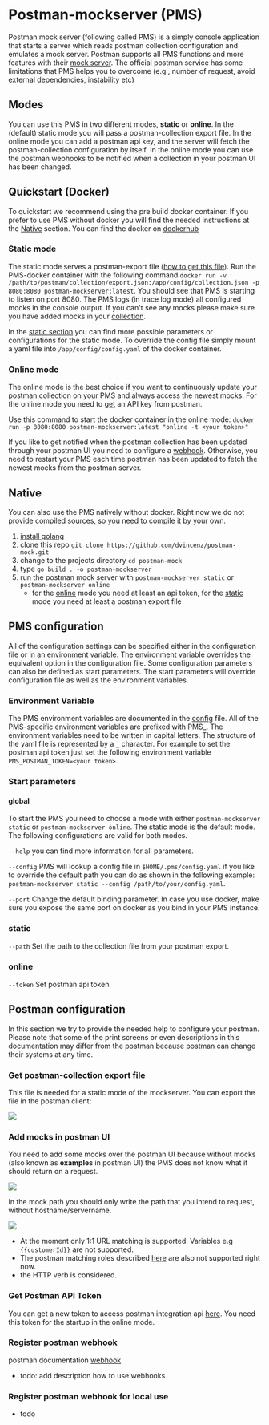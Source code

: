 # Postman-mockserver (PMS)
Postman mock server (following called PMS) is a simply console application that starts a server which reads postman collection 
configuration and emulates a mock server. Postman supports all PMS functions and more features with their 
[mock server](https://learning.postman.com/docs/designing-and-developing-your-api/mocking-data/setting-up-mock/).
The official postman service has some limitations that PMS helps you to overcome 
(e.g., number of request, avoid external dependencies, instability etc)

## Modes
You can use this PMS in two different modes, **static** or **online**. In the (default) static mode you will pass a
postman-collection export file. In the online mode you can add a postman api key, and the server will fetch the
postman-collection configuration by itself. In the online mode you can use the postman webhooks to be notified when a 
collection in your postman UI has been changed.


## Quickstart (Docker)
To quickstart we recommend using the pre build docker container. If you prefer to use PMS without docker you will
find the needed instructions at the [Native](#native) section. You can find the docker on 
[dockerhub](https://hub.docker.com/repository/docker/dumeni/postman-mockserver)

### Static mode
The static mode serves a postman-export file ([how to get this file](#get-postman-collection-export-file)). 
Run the PMS-docker container with the following command
```docker run -v /path/to/postman/collection/export.json:/app/config/collection.json -p 8080:8080 postman-mockserver:latest```.
You should see that PMS is starting to listen on port 8080. The PMS logs (in trace log mode)
all configured mocks in the console output. If you can't see any mocks please make sure you have 
added mocks in your [collection](#add-mocks-in-postman-ui).

In the [static section]() you can find more possible parameters or configurations for the static mode. To override the
config file simply mount a yaml file into `````/app/config/config.yaml````` of the docker container.

### Online mode
The online mode is the best choice if you want to continuously update your postman collection on your PMS 
and always access the newest mocks. For the online mode you need to [get](#get-postman-api-token) an API key from postman.

Use this command to start the docker container in the online mode: 
``````docker run -p 8080:8080 postman-mockserver:latest "online -t <your token>"``````

If you like to get notified when the postman collection has been updated through your postman UI you need to configure a 
[webhook](#register-postman-webhook). Otherwise, you need to restart your PMS each time postman has been updated 
to fetch the newest mocks from the postman server.

## Native ###
You can also use the PMS natively without docker. Right now we do not provide compiled sources, so you need
to compile it by your own.
1. [install golang](https://golang.org/doc/install)
2. clone this repo ```git clone https://github.com/dvincenz/postman-mock.git```
3. change to the projects directory ````cd postman-mock````
3. type ``` go build . -o postman-mockserver ```
4. run the postman mock server with ```postman-mockserver static``` or ```postman-mockserver online```
    - for the [online](#online) mode you need at least an api token, for the [static](#online) mode you need at least a postman export file



## PMS configuration
All of the configuration settings can be specified either in the configuration file 
or in an environment variable. The environment variable overrides the equivalent option in the configuration file.
Some configuration parameters can also be defined as start parameters. The start parameters will override configuration
file as well as the environment variables.

### Environment Variable
The PMS environment variables are documented in the [config](./config.yaml) file. All of the PMS-specific environment variables 
are prefixed with PMS_. The environment variables need to be written in capital letters. 
The structure of the yaml file is represented by a ```_``` character. For example to set the postman api token
 just set the following environment variable ```PMS_POSTMAN_TOKEN=<your token>```.


### Start parameters

#### global
To start the PMS you need to choose a mode with either ```postman-mockserver static``` or ```postman-mockserver ònline```. 
The static mode is the default mode. The following configurations are valid for both modes.

```--help``` you can find more information for all parameters.

```--config``` PMS will lookup a config file in ```$HOME/.pms/config.yaml``` if you like to override the default path you can do
as shown in the following example: ````postman-mockserver static --config /path/to/your/config.yaml````. 

```--port``` Change the default binding parameter. In case you use docker, make sure you expose the same port on 
docker as you bind in your PMS instance.

### static
```--path``` Set the path to the collection file from your postman export.

### online
```--token``` Set postman api token


## Postman configuration ##
In this section we try to provide the needed help to configure your postman. Please note that some of the print screens
or even descriptions in this documentation may differ from the postman because postman can change their systems at any time.

### Get postman-collection export file
This file is needed for a static mode of the mockserver. You can export the file in the postman client:

![](./imgs/get-collection.png)

### Add mocks in postman UI
You need to add some mocks over the postman UI because without mocks (also known as **examples** in postman UI) the PMS 
does not know what it should return on a request.

![](./imgs/add-mock.png)

In the mock path you should only write the path that you intend to request, without hostname/servername. 

![](./imgs/add-mock-2.png)

- At the moment only 1:1 URL matching is supported. Variables e.g ```{{customerId}}``` are not supported. 
- The postman matching roles 
described [here](https://learning.postman.com/docs/postman/mock-servers/matching-algorithm/) are also not supported right now.
- the HTTP verb is considered.


### Get Postman API Token
You can get a new token to access postman integration api [here](https://go.postman.co/integrations/services/pm_pro_api).
You need this token for the startup in the online mode.

### Register postman webhook
postman documentation [webhook](https://learning.postman.com/docs/integrations/webhooks/)
- todo: add description how to use webhooks

### Register postman webhook for local use
- todo

